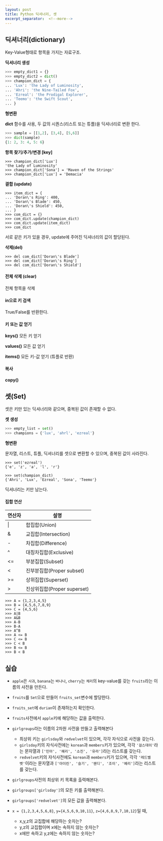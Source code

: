 ```yaml
---
layout: post
title: Python 딕셔너리, 셋
excerpt_separator:  <!--more-->
---
```




## 딕셔너리(dictionary)

Key-Value형태로 항목을 가지는 자료구조.

**딕셔너리 생성**

```python
>>> empty_dict1 = {}
>>> empty_dict2 = dict()
>>> champion_dict = {
... 'Lux': 'the Lady of Luminosity',
... 'Ahri': 'the Nine-Tailed Fox',
... 'Ezreal': 'the Prodigal Explorer',
... 'Teemo': 'the Swift Scout',
... }
```

**형변환**

**dict** 함수를 사용, 두 값의 시퀀스(리스트 또는 튜플)을 딕셔너리로 변환 한다. 

```python
>>> sample = [[1,2], [3,4], [5,6]]
>>> dict(sample)
{1: 2, 3: 4, 5: 6}
```

**항목 찾기/추가/변경 [key]**

```
>>> champion_dict['Lux']
'the Lady of Luminosity'
>>> champion_dict['Sona'] = 'Maven of the Strings'
>>> champion_dict['Lux'] = 'Demacia'
```

**결합 (update)**

```
>>> item_dict = {
... 'Doran\'s Ring': 400,
... 'Doran\'s Blade': 450,
... 'Doran\'s Shield': 450,
... }
>>> com_dict = {}
>>> com_dict.update(champion_dict)
>>> com_dict.update(item_dict)
>>> com_dict
```

서로 같은 키가 있을 경우, update에 주어진 딕셔너리의 값이 할당된다.

**삭제(del)**

```
>>> del com_dict['Doran\'s Blade']
>>> del com_dict['Doran\'s Ring']
>>> del com_dict['Doran\'s Shield']
```

#### 전체 삭제 (clear)

전체 항목을 삭제

#### in으로 키 검색

True/False를 반환한다.

#### 키 또는 값 얻기

**keys()**
모든 키 얻기

**values()**
모든 값 얻기

**items()**
모든 키-값 얻기 (튜플로 반환)

#### 복사

**copy()**



## 셋(Set)

셋은 키만 있는 딕셔너리와 같으며, 중복된 값이 존재할 수 없다.

**셋 생성**

```python
>>> empty_list = set()
>>> champions = {'lux', 'ahrl', 'ezreal'}
```

**형변환**

문자열, 리스트, 튜플, 딕셔너리를 셋으로 변환할 수 있으며, 중복된 값이 사라진다.

```
>>> set('ezreal')
{'e', 'z', 'a', 'l', 'r'}

>>> set(champion_dict)
{'Ahri', 'Lux', 'Ezreal', 'Sona', 'Teemo'}
```

딕셔너리는 키만 남는다.



#### 집합 연산

| 연산자 | 설명                        |
| ------ | --------------------------- |
| \|     | 합집합(Union)               |
| &      | 교집합(Intersection)        |
| \-     | 차집합(Difference)          |
| ^      | 대칭차집합(Exclusive)       |
| <=     | 부분집합(Subset)            |
| <      | 진부분집합(Proper subset)   |
| \>=    | 상위집합(Superset)          |
| \>     | 진상위집합(Proper superset) |

```
>>> A = {1,2,3,4,5}
>>> B = {4,5,6,7,8,9}
>>> C = {4,5,6}
>>> A|B
>>> A&B
>>> A-B
>>> B-A
>>> A^B
>>> A <= B
>>> C <= B
>>> C < B
>>> B <= B
>>> B < B
```



## 실습

- `apple`은 `사과`, `banana`는 `바나나`, `cherry`는 `체리`의 key-value를 갖는 `fruits`라는 이름의 사전을 만든다. 

- `fruits`를 `Set`으로 만들어 `fruits_set`변수에 할당한다.

- `fruits_set`에 `durian`이 존재하는지 확인한다.

- `fruits`사전에서 `apple`키에 해당하는 값을 출력한다.
- `girlgroups`라는 이름의 2차원 사전을 만들고 출력해본다
  - 최상위 키는 `girlsday`와 `redvelvet`이 있으며, 각각 자식으로 사전을 갖는다.
  - `girlsday`키의 자식사전에는 `korean`과 `members`키가 있으며, 각각 `'걸스데이'`라는 문자열과 `['민아', '혜리', '소진', '유라']`라는 리스트를 갖는다.
  - `redvelvet`키의 자식사전에도 `korean`과 `members`키가 있으며, 각각 `'레드벨벳'`이라는 문자열과 `['아이린', '슬기', '웬디', '조이', '예리']`라는 리스트를 갖는다.

- `girlgroups`사전의 최상위 키 목록을 출력해본다.

- `girlgroups['girlsday']`의 모든 키를 출력해본다.

- `girlgroups['redvelvet']`의 모든 값을 출력해본다.

- ```x = {1,2,3,4,5,6,8}```, ```y={4,5,6,9,10,11}```, ```z={4,6,8,9,7,10,12}```일 때,

  - x,y,z의 교집합에 해당하는 숫자는?
  - y,z의 교집합이며 x에는 속하지 않는 숫자는?
  - x에만 속하고 y,z에는 속하지 않는 숫자는? 

   

